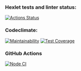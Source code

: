 ### Hexlet tests and linter status:
[![Actions Status](https://github.com/SamIvan-ark/frontend-project-lvl2/workflows/hexlet-check/badge.svg)](https://github.com/SamIvan-ark/frontend-project-lvl2/actions)

### Codeclimate:
[![Maintainability](https://api.codeclimate.com/v1/badges/fe01997e32f65164035e/maintainability)](https://codeclimate.com/github/SamIvan-ark/frontend-project-lvl2/maintainability)
[![Test Coverage](https://api.codeclimate.com/v1/badges/fe01997e32f65164035e/test_coverage)](https://codeclimate.com/github/SamIvan-ark/frontend-project-lvl2/test_coverage)

### GitHub Actions
[![Node CI](https://github.com/SamIvan-ark/frontend-project-lvl2/actions/workflows/Node%20CI.yml/badge.svg)](https://github.com/SamIvan-ark/frontend-project-lvl2/actions/workflows/Node%20CI.yml)
